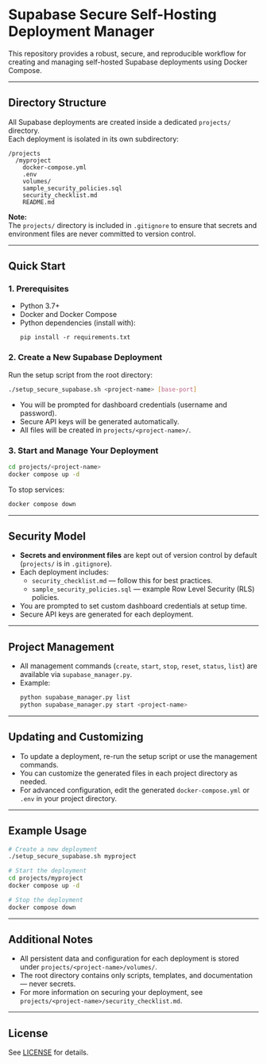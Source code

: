 # Supabase Secure Self-Hosting Deployment Manager

This repository provides a robust, secure, and reproducible workflow for creating and managing self-hosted Supabase deployments using Docker Compose.

---

## Directory Structure

All Supabase deployments are created inside a dedicated `projects/` directory.  
Each deployment is isolated in its own subdirectory:

```
/projects
  /myproject
    docker-compose.yml
    .env
    volumes/
    sample_security_policies.sql
    security_checklist.md
    README.md
```

**Note:**  
The `projects/` directory is included in `.gitignore` to ensure that secrets and environment files are never committed to version control.

---

## Quick Start

### 1. Prerequisites

- Python 3.7+
- Docker and Docker Compose
- Python dependencies (install with):
  ```
  pip install -r requirements.txt
  ```

### 2. Create a New Supabase Deployment

Run the setup script from the root directory:

```bash
./setup_secure_supabase.sh <project-name> [base-port]
```

- You will be prompted for dashboard credentials (username and password).
- Secure API keys will be generated automatically.
- All files will be created in `projects/<project-name>/`.

### 3. Start and Manage Your Deployment

```bash
cd projects/<project-name>
docker compose up -d
```

To stop services:

```bash
docker compose down
```

---

## Security Model

- **Secrets and environment files** are kept out of version control by default (`projects/` is in `.gitignore`).
- Each deployment includes:
  - `security_checklist.md` — follow this for best practices.
  - `sample_security_policies.sql` — example Row Level Security (RLS) policies.
- You are prompted to set custom dashboard credentials at setup time.
- Secure API keys are generated for each deployment.

---

## Project Management

- All management commands (`create`, `start`, `stop`, `reset`, `status`, `list`) are available via `supabase_manager.py`.
- Example:  
  ```bash
  python supabase_manager.py list
  python supabase_manager.py start <project-name>
  ```

---

## Updating and Customizing

- To update a deployment, re-run the setup script or use the management commands.
- You can customize the generated files in each project directory as needed.
- For advanced configuration, edit the generated `docker-compose.yml` or `.env` in your project directory.

---

## Example Usage

```bash
# Create a new deployment
./setup_secure_supabase.sh myproject

# Start the deployment
cd projects/myproject
docker compose up -d

# Stop the deployment
docker compose down
```

---

## Additional Notes

- All persistent data and configuration for each deployment is stored under `projects/<project-name>/volumes/`.
- The root directory contains only scripts, templates, and documentation — never secrets.
- For more information on securing your deployment, see `projects/<project-name>/security_checklist.md`.

---

## License

See [LICENSE](LICENSE) for details.
